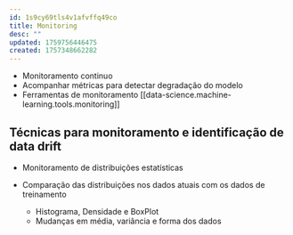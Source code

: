 ```yaml
---
id: 1s9cy69tls4v1afvffq49co
title: Monitoring
desc: ""
updated: 1759756446475
created: 1757348662282
---
```


- Monitoramento continuo
- Acompanhar métricas para detectar degradação do modelo
- Ferramentas de monitoramento [[data-science.machine-learning.tools.monitoring]]

## Técnicas para monitoramento e identificação de data drift

- Monitoramento de distribuições estatísticas
- Comparação das distribuições nos dados atuais com os dados de treinamento

  - Histograma, Densidade e BoxPlot
  - Mudanças em média, variância e forma dos dados
